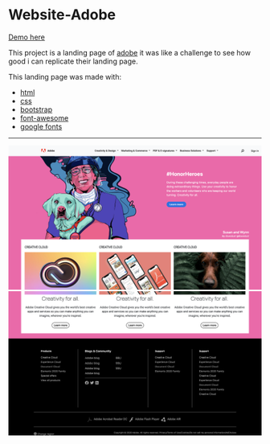 # Website-Adobe

[Demo here](https://alexandruc213.github.io/Website-Adobe/)

This project is a landing page of [adobe](https://www.adobe.com/) it was like a challenge to see how good i can replicate their landing page.

This landing page was made with:
  - [html](https://www.w3schools.com/html/)
  - [css](https://www.w3schools.com/css/default.asp)
  - [bootstrap](https://getbootstrap.com/)
  - [font-awesome](https://fontawesome.com/)
  - [google fonts](https://fonts.google.com/)

***

![Webiste Adobe](Website-Adobe-1.png)
![Webiste Adobe](Website-Adobe-2.png)
